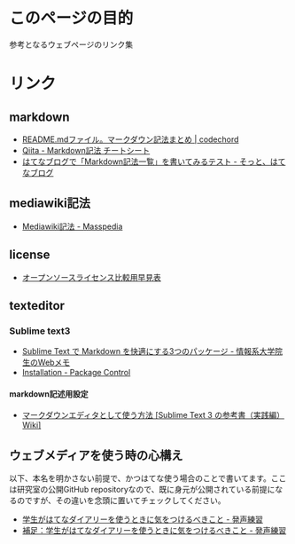 # このページの目的
参考となるウェブページのリンク集

# リンク
## markdown
- [README.mdファイル。マークダウン記法まとめ | codechord](http://codechord.com/2012/01/readme-markdown/)
- [Qiita - Markdown記法 チートシート](http://qiita.com/Qiita/items/c686397e4a0f4f11683d)
- [はてなブログで「Markdown記法一覧」を書いてみるテスト - そっと、はてなブログ](http://mametanuki.hateblo.jp/entry/2012/09/22/MarkdownList#Unordered%20Lists)

## mediawiki記法
- [Mediawiki記法 - Masspedia](http://axnsword.sakura.ne.jp/mp/index.php?title=Mediawiki%E8%A8%98%E6%B3%95)

## license
- [オープンソースライセンス比較用早見表](https://docs.google.com/spreadsheets/d/1smp9rjunA2DeagL65gy2fqUC-7i-90gQZk2uJ81hE0M/htmlview?sle=true#gid=0)

## texteditor
### Sublime text3
- [Sublime Text で Markdown を快適にする3つのパッケージ - 情報系大学院生のWebメモ](http://webmem.hatenablog.com/entry/sublime-text-markdown)
- [Installation - Package Control](https://packagecontrol.io/installation#st3)
#### markdown記述用設定
- [マークダウンエディタとして使う方法 [Sublime Text 3 の参考書（実践編）Wiki]](http://futago-life.com/sublime-text3-wiki/how-to/markdown)


## ウェブメディアを使う時の心構え
以下、本名を明かさない前提で、かつはてな使う場合のことで書いてます。ここは研究室の公開GitHub repositoryなので、既に身元が公開されている前提になるのですが、その違いを念頭に置いてチェックしてください。

- [学生がはてなダイアリーを使うときに気をつけるべきこと - 発声練習](http://d.hatena.ne.jp/next49/20090209/p4)
- [補足：学生がはてなダイアリーを使うときに気をつけるべきこと - 発声練習](http://d.hatena.ne.jp/next49/20090211/p1)

